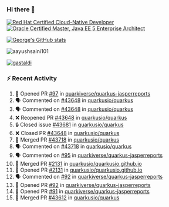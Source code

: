 ### Hi there 👋

<!--START_SECTION:badges-->
[![Red Hat Certified Cloud-Native Developer](https://images.credly.com/size/110x110/images/12ef4e4e-3d8d-4caf-9ab1-858c5bcb9619/image.png)](http://www.credly.com/badges/b6402e31-0894-48e6-b488-e2e551dcc809 "Red Hat Certified Cloud-Native Developer")
[![Oracle Certified Master, Java EE 5 Enterprise Architect](https://images.credly.com/size/110x110/images/1fa3549c-674c-4779-b3d6-d7d64eac2c23/Oracle-Certification-badge_OC-Master.png)](http://www.credly.com/badges/2565574e-b81d-410e-ab7d-24666ddcbe00 "Oracle Certified Master, Java EE 5 Enterprise Architect")
<!--END_SECTION:badges-->

[![George's GitHub stats](https://github-readme-stats.vercel.app/api?username=gastaldi&show=reviews,prs_merged&hide=contribs,prs&theme=transparent&show_icons=true)](https://github.com/anuraghazra/github-readme-stats)

<p align="left"> <img src="https://komarev.com/ghpvc/?username=gastaldi&label=Profile%20views&color=0e75b6&style=for-the-badge" alt="aayushsaini101" /> </p>

<p align="left"> <a href="https://github.com/ryo-ma/github-profile-trophy"><img src="https://github-profile-trophy.vercel.app/?username=gastaldi" alt="gastaldi" /></a> </p>

### :zap: Recent Activity

<!--START_SECTION:activity-->
1. 💪 Opened PR [#97](https://github.com/quarkiverse/quarkus-jasperreports/pull/97) in [quarkiverse/quarkus-jasperreports](https://github.com/quarkiverse/quarkus-jasperreports)
2. 🗣 Commented on [#43648](https://github.com/quarkusio/quarkus/pull/43648#issuecomment-2395064802) in [quarkusio/quarkus](https://github.com/quarkusio/quarkus)
3. 🗣 Commented on [#43648](https://github.com/quarkusio/quarkus/pull/43648#issuecomment-2395040283) in [quarkusio/quarkus](https://github.com/quarkusio/quarkus)
4. ❌ Reopened PR [#43648](https://github.com/quarkusio/quarkus/pull/43648) in [quarkusio/quarkus](https://github.com/quarkusio/quarkus)
5. 🔒 Closed issue [#43681](https://github.com/quarkusio/quarkus/issues/43681) in [quarkusio/quarkus](https://github.com/quarkusio/quarkus)
6. ❌ Closed PR [#43648](https://github.com/quarkusio/quarkus/pull/43648) in [quarkusio/quarkus](https://github.com/quarkusio/quarkus)
7. 🎉 Merged PR [#43718](https://github.com/quarkusio/quarkus/pull/43718) in [quarkusio/quarkus](https://github.com/quarkusio/quarkus)
8. 🗣 Commented on [#43718](https://github.com/quarkusio/quarkus/pull/43718#issuecomment-2394866855) in [quarkusio/quarkus](https://github.com/quarkusio/quarkus)
9. 🗣 Commented on [#95](https://github.com/quarkiverse/quarkus-jasperreports/pull/95#issuecomment-2394698042) in [quarkiverse/quarkus-jasperreports](https://github.com/quarkiverse/quarkus-jasperreports)
10. 🎉 Merged PR [#2131](https://github.com/quarkusio/quarkusio.github.io/pull/2131) in [quarkusio/quarkusio.github.io](https://github.com/quarkusio/quarkusio.github.io)
11. 💪 Opened PR [#2131](https://github.com/quarkusio/quarkusio.github.io/pull/2131) in [quarkusio/quarkusio.github.io](https://github.com/quarkusio/quarkusio.github.io)
12. 🗣 Commented on [#92](https://github.com/quarkiverse/quarkus-jasperreports/pull/92#issuecomment-2393906315) in [quarkiverse/quarkus-jasperreports](https://github.com/quarkiverse/quarkus-jasperreports)
13. 💪 Opened PR [#92](https://github.com/quarkiverse/quarkus-jasperreports/pull/92) in [quarkiverse/quarkus-jasperreports](https://github.com/quarkiverse/quarkus-jasperreports)
14. 💪 Opened PR [#91](https://github.com/quarkiverse/quarkus-jasperreports/pull/91) in [quarkiverse/quarkus-jasperreports](https://github.com/quarkiverse/quarkus-jasperreports)
15. 🎉 Merged PR [#43612](https://github.com/quarkusio/quarkus/pull/43612) in [quarkusio/quarkus](https://github.com/quarkusio/quarkus)
<!--END_SECTION:activity-->
